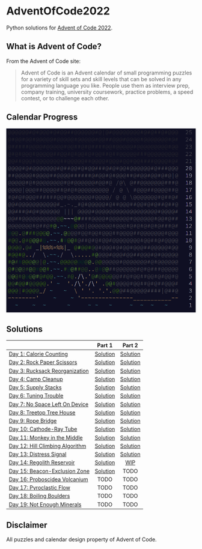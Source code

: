# AdventOfCode2022

Python solutions for [Advent of Code 2022](https://adventofcode.com/2022/about).

## What is Advent of Code?

From the Advent of Code site:

> Advent of Code is an Advent calendar of small programming puzzles for a variety of skill sets and skill levels that can be solved in any programming language you like. People use them as interview prep, company training, university coursework, practice problems, a speed contest, or to challenge each other.

## Calendar Progress

![An ASCII art calendar image displaying day completion](calendar_image.png)

## Solutions
|  | Part 1 | Part 2 |
| :-- | :-------------: | :-------------: |
| [Day 1: Calorie Counting](/days/01) | [Solution](/days/01/part1.py) | [Solution](/days/01/part2.py) |
| [Day 2: Rock Paper Scissors](/days/02) | [Solution](/days/02/part1.py) | [Solution](/days/02/part2.py) |
| [Day 3: Rucksack Reorganization](/days/03) | [Solution](/days/03/part1.py) | [Solution](/days/03/part2.py) |
| [Day 4: Camp Cleanup](/days/04) | [Solution](/days/04/part1.py) | [Solution](/days/04/part2.py) |
| [Day 5: Supply Stacks](/days/05) | [Solution](/days/05/part1.py) | [Solution](/days/05/part2.py) |
| [Day 6: Tuning Trouble](/days/06) | [Solution](/days/06/part1.py) | [Solution](/days/06/part2.py) |
| [Day 7: No Space Left On Device](/days/07) | [Solution](/days/07/part1.py) | [Solution](/days/07/part2.py) |
| [Day 8: Treetop Tree House](/days/08) | [Solution](/days/08/part1.py) | [Solution](/days/08/part2.py) |
| [Day 9: Rope Bridge](/days/09) | [Solution](/days/09/part1.py) | [Solution](/days/09/part2.py) |
| [Day 10: Cathode-Ray Tube](/days/10) | [Solution](/days/10/part1.py) | [Solution](/days/10/part2.py) |
| [Day 11: Monkey in the Middle](/days/11) | [Solution](/days/11/part1.py) | [Solution](/days/11/part2.py) |
| [Day 12: Hill Climbing Algorithm](/days/12) | [Solution](/days/12/part1.py) | [Solution](/days/12/part2.py) |
| [Day 13: Distress Signal](/days/13) | [Solution](/days/13/part1.py) | [Solution](/days/13/part2.py) |
| [Day 14: Regolith Reservoir](/days/14) | [Solution](/days/14/part1.py) | [WIP](/days/14/part2.py) |
| [Day 15: Beacon-Exclusion Zone](/days/15) | [Solution](/days/15/part1.py) | TODO |
| [Day 16: Proboscidea Volcanium](/days/16) | TODO | TODO |
| [Day 17: Pyroclastic Flow](/days/17) | TODO | TODO |
| [Day 18: Boiling Boulders](/days/18) | TODO | TODO |
| [Day 19: Not Enough Minerals](/days/19) | TODO | TODO |

## Disclaimer

All puzzles and calendar design property of Advent of Code.
